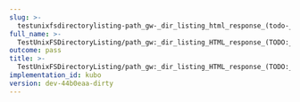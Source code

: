 ```yaml
---
slug: >-
  testunixfsdirectorylisting-path_gw-_dir_listing_html_response_(todo-_cleanup_kubo-specifics)-body
full_name: >-
  TestUnixFSDirectoryListing/path_gw:_dir_listing_HTML_response_(TODO:_cleanup_Kubo-specifics)/Body
outcome: pass
title: >-
  TestUnixFSDirectoryListing/path_gw:_dir_listing_HTML_response_(TODO:_cleanup_Kubo-specifics)/Body
implementation_id: kubo
version: dev-44b0eaa-dirty
---
```


